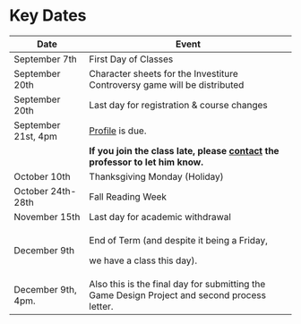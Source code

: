 # Key Dates



| Date                | Event                                                                                                              |
| ------------------- | ------------------------------------------------------------------------------------------------------------------ |
| September 7th       | First Day of Classes                                                                                               |
| September 20th      | Character sheets for the Investiture Controversy game will be distributed                                          |
| September 20th      | Last day for registration & course changes                                                                         |
| September 21st, 4pm | [Profile](syllabus/coursework/writing/profile.md) is due.                                                          |
|                     | **If you join the class late, please** [**contact**](syllabus/communication.md) **the professor to let him know.** |
| October 10th        | Thanksgiving Monday (Holiday)                                                                                      |
| October 24th-28th   | Fall Reading Week                                                                                                  |
| November 15th       | Last day for academic withdrawal                                                                                   |
| December 9th        | <p>End of Term (and despite it being a Friday, </p><p>we have a class this day). </p>                              |
| December 9th, 4pm.  | Also this is the final day for submitting the Game Design Project and second process letter.                       |
